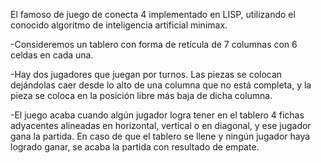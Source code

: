 El famoso de juego de conecta 4 implementado en LISP, utilizando el conocido algoritmo de inteligencia artificial minimax.

-Consideremos un tablero con forma de retícula de 7 columnas con 6 celdas en cada una.

-Hay dos jugadores que juegan por turnos. Las piezas se colocan dejándolas caer desde lo alto de una columna que no está completa, y la pieza se coloca en la posición libre más baja de dicha columna.

-El juego acaba cuando algún jugador logra tener en el tablero 4 fichas adyacentes alineadas en horizontal, vertical o en diagonal, y ese jugador gana la partida. En caso de que el tablero se llene y ningún jugador haya logrado ganar, se acaba la partida con resultado de empate.